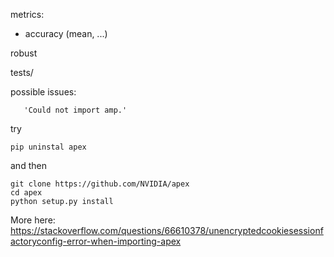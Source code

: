 



metrics:
- accuracy (mean, ...)

robust

tests/

possible issues:
```
   'Could not import amp.'
```
try
```
pip uninstal apex
```
and then
```
git clone https://github.com/NVIDIA/apex
cd apex
python setup.py install
```
More here: https://stackoverflow.com/questions/66610378/unencryptedcookiesessionfactoryconfig-error-when-importing-apex
